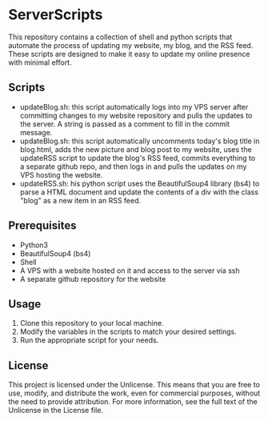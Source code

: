 # ServerScripts
This repository contains a collection of shell and python scripts that automate the process of updating my website, my blog, and the RSS feed. These scripts are designed to make it easy to update my online presence with minimal effort.
## Scripts 
- updateBlog.sh: this script automatically logs into my VPS server after committing changes to my website repository and pulls the updates to the server. A string is passed as a comment to fill in the commit message.
- updateBlog.sh: this script automatically uncomments today's blog title in blog.html, adds the new picture and blog post to my website, uses the updateRSS script to update the blog's RSS feed, commits everything to a separate github repo, and then logs in and pulls the updates on my VPS hosting the website.
- updateRSS.sh: his python script uses the BeautifulSoup4 library (bs4) to parse a HTML document and update the contents of a div with the class "blog" as a new item in an RSS feed.
## Prerequisites
- Python3
- BeautifulSoup4 (bs4)
- Shell
- A VPS with a website hosted on it and access to the server via ssh
- A separate github repository for the website
## Usage
1. Clone this repository to your local machine.
2. Modify the variables in the scripts to match your desired settings.
3. Run the appropriate script for your needs.
## License
This project is licensed under the Unlicense. This means that you are free to use, modify, and distribute the work, even for commercial purposes, without the need to provide attribution. For more information, see the full text of the Unlicense in the License file.



